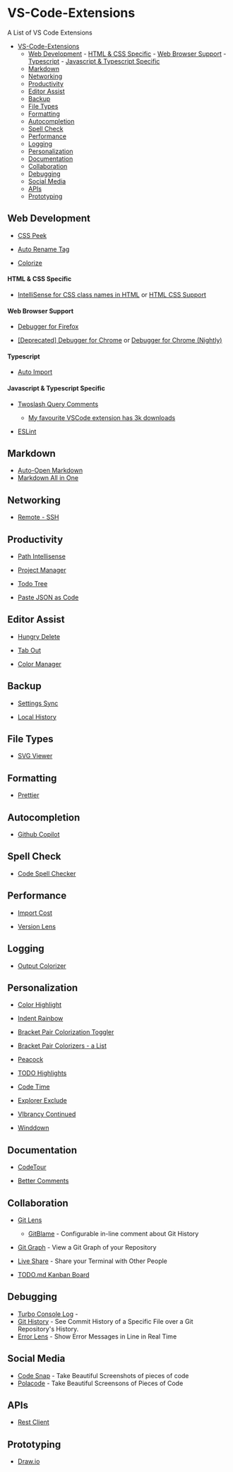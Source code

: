 # VS-Code-Extensions

A List of VS Code Extensions

<!-- TOC -->

- [VS-Code-Extensions](#vs-code-extensions)
    - [Web Development](#web-development)
            - [HTML & CSS Specific](#html--css-specific)
            - [Web Browser Support](#web-browser-support)
            - [Typescript](#typescript)
            - [Javascript & Typescript Specific](#javascript--typescript-specific)
    - [Markdown](#markdown)
    - [Networking](#networking)
    - [Productivity](#productivity)
    - [Editor Assist](#editor-assist)
    - [Backup](#backup)
    - [File Types](#file-types)
    - [Formatting](#formatting)
    - [Autocompletion](#autocompletion)
    - [Spell Check](#spell-check)
    - [Performance](#performance)
    - [Logging](#logging)
    - [Personalization](#personalization)
    - [Documentation](#documentation)
    - [Collaboration](#collaboration)
    - [Debugging](#debugging)
    - [Social Media](#social-media)
    - [APIs](#apis)
    - [Prototyping](#prototyping)

<!-- /TOC -->

## Web Development

- [CSS Peek](https://marketplace.visualstudio.com/items?itemName=pranaygp.vscode-css-peek)

- [Auto Rename Tag](https://marketplace.visualstudio.com/items?itemName=formulahendry.auto-rename-tag)

- [Colorize](https://marketplace.visualstudio.com/items?itemName=kamikillerto.vscode-colorize)

#### HTML & CSS Specific

- [IntelliSense for CSS class names in HTML](https://marketplace.visualstudio.com/items?itemName=Zignd.html-css-class-completion) or [HTML CSS Support](https://marketplace.visualstudio.com/items?itemName=ecmel.vscode-html-css)

#### Web Browser Support

- [Debugger for Firefox](https://marketplace.visualstudio.com/items?itemName=firefox-devtools.vscode-firefox-debug)

- [[Deprecated] Debugger for Chrome](https://marketplace.visualstudio.com/items?itemName=msjsdiag.debugger-for-chrome) or [Debugger for Chrome (Nightly)](https://marketplace.visualstudio.com/items?itemName=msjsdiag.debugger-for-chrome-nightly)

#### Typescript

- [Auto Import](https://marketplace.visualstudio.com/items?itemName=steoates.autoimport)

#### Javascript & Typescript Specific

- [Twoslash Query Comments](https://marketplace.visualstudio.com/items?itemName=Orta.vscode-twoslash-queries)

  - [My favourite VSCode extension has 3k downloads](https://www.youtube.com/watch?v=u0adKDu--cA)

- [ESLint](https://marketplace.visualstudio.com/items?itemName=dbaeumer.vscode-eslint)

## Markdown

- [Auto-Open Markdown](https://marketplace.visualstudio.com/items?itemName=hnw.vscode-auto-open-markdown-preview)
- [Markdown All in One](https://marketplace.visualstudio.com/items?itemName=yzhang.markdown-all-in-one)

## Networking

- [Remote - SSH](https://marketplace.visualstudio.com/items?itemName=ms-vscode-remote.remote-ssh)

## Productivity

- [Path Intellisense](https://marketplace.visualstudio.com/items?itemName=christian-kohler.path-intellisense)

- [Project Manager](https://marketplace.visualstudio.com/items?itemName=alefragnani.project-manager)

- [Todo Tree](https://marketplace.visualstudio.com/items?itemName=Gruntfuggly.todo-tree)

- [Paste JSON as Code](https://marketplace.visualstudio.com/items?itemName=quicktype.quicktype)

## Editor Assist

- [Hungry Delete](https://marketplace.visualstudio.com/items?itemName=jasonlhy.hungry-delete)

- [Tab Out](https://marketplace.visualstudio.com/items?itemName=albert.TabOut)

- [Color Manager](https://marketplace.visualstudio.com/items?itemName=RoyAction.color-manager)

## Backup

- [Settings Sync](https://marketplace.visualstudio.com/items?itemName=Shan.code-settings-sync)

- [Local History](https://marketplace.visualstudio.com/items?itemName=xyz.local-history)

## File Types

- [SVG Viewer](https://marketplace.visualstudio.com/items?itemName=Dheovani.svg-viewer)

## Formatting

- [Prettier](https://marketplace.visualstudio.com/items?itemName=esbenp.prettier-vscode)

## Autocompletion

- [Github Copilot](https://marketplace.visualstudio.com/items?itemName=GitHub.copilot)

## Spell Check

- [Code Spell Checker](https://marketplace.visualstudio.com/items?itemName=streetsidesoftware.code-spell-checker)

## Performance

- [Import Cost](https://marketplace.visualstudio.com/items?itemName=wix.vscode-import-cost)

- [Version Lens](https://marketplace.visualstudio.com/items?itemName=pflannery.vscode-versionlens)

## Logging

- [Output Colorizer](https://marketplace.visualstudio.com/items?itemName=IBM.output-colorizer)

## Personalization

- [Color Highlight](https://marketplace.visualstudio.com/items?itemName=naumovs.color-highlight)

- [Indent Rainbow](https://marketplace.visualstudio.com/items?itemName=oderwat.indent-rainbow)

- [Bracket Pair Colorization Toggler](https://marketplace.visualstudio.com/items?itemName=dzhavat.bracket-pair-toggler)

- [Bracket Pair Colorizers - a List](https://marketplace.visualstudio.com/search?term=Bracket%20Pair%20Colorizer&target=VSCode&category=All%20categories&sortBy=Relevance)

- [Peacock](https://marketplace.visualstudio.com/items?itemName=johnpapa.vscode-peacock)

- [TODO Highlights](https://marketplace.visualstudio.com/items?itemName=wayou.vscode-todo-highlight)

- [Code Time](https://marketplace.visualstudio.com/items?itemName=softwaredotcom.swdc-vscode)

- [Explorer Exclude](https://marketplace.visualstudio.com/items?itemName=PeterSchmalfeldt.explorer-exclude)

- [VIbrancy Continued](https://marketplace.visualstudio.com/items?itemName=illixion.vscode-vibrancy-continued)

- [Winddown](https://marketplace.visualstudio.com/items?itemName=winddown.vscode-winddown)

## Documentation

- [CodeTour](https://marketplace.visualstudio.com/items?itemName=vsls-contrib.codetour)

- [Better Comments](https://marketplace.visualstudio.com/items?itemName=aaron-bond.better-comments)

## Collaboration

- [Git Lens](https://marketplace.visualstudio.com/items?itemName=eamodio.gitlens)

  - [GitBlame](https://marketplace.visualstudio.com/items?itemName=waderyan.gitblame) - Configurable in-line comment about Git History

- [Git Graph](https://marketplace.visualstudio.com/items?itemName=mhutchie.git-graph) - View a Git Graph of your Repository

- [Live Share](https://marketplace.visualstudio.com/items?itemName=MS-vsliveshare.vsliveshare) - Share your Terminal with Other People

- [TODO.md Kanban Board](https://marketplace.visualstudio.com/items?itemName=coddx.coddx-alpha)

## Debugging

- [Turbo Console Log](https://marketplace.visualstudio.com/items?itemName=ChakrounAnas.turbo-console-log) -
- [Git History](https://marketplace.visualstudio.com/items?itemName=donjayamanne.githistory) - See Commit History of a Specific File over a Git Repository's History.
- [Error Lens](https://marketplace.visualstudio.com/items?itemName=usernamehw.errorlens) - Show Error Messages in Line in Real Time

## Social Media

- [Code Snap](https://marketplace.visualstudio.com/items?itemName=adpyke.codesnap) - Take Beautiful Screenshots of pieces of code
- [Polacode](https://marketplace.visualstudio.com/items?itemName=pnp.polacode) - Take Beautiful Screensons of Pieces of Code

## APIs

- [Rest Client](https://marketplace.visualstudio.com/items?itemName=humao.rest-client)

## Prototyping

- [Draw.io](https://marketplace.visualstudio.com/items?itemName=hediet.vscode-drawio)
